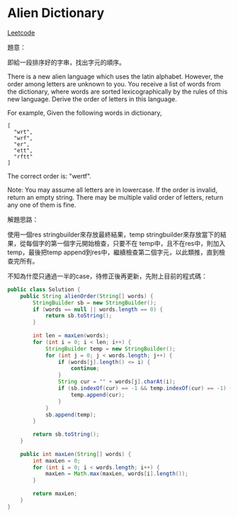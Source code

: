 # Alien Dictionary

[Leetcode](https://leetcode.com/problems/alien-dictionary/)

題意：

即給一段排序好的字串，找出字元的順序。

There is a new alien language which uses the latin alphabet. However, the order among letters are unknown to you. You receive a list of words from the dictionary, where words are sorted lexicographically by the rules of this new language. Derive the order of letters in this language.

For example,
Given the following words in dictionary,
```
[
  "wrt",
  "wrf",
  "er",
  "ett",
  "rftt"
]
```
The correct order is: "wertf".

Note:
You may assume all letters are in lowercase.
If the order is invalid, return an empty string.
There may be multiple valid order of letters, return any one of them is fine.

解題思路：

使用一個res stringbuilder來存放最終結果，temp stringbuilder來存放當下的結果，從每個字的第一個字元開始檢查，只要不在 temp中，且不在res中，則加入temp，最後把temp append到res中，繼續檢查第二個字元，以此類推，直到檢查完所有。

不知為什麼只通過一半的case，待修正後再更新，先附上目前的程式碼：

```java
public class Solution {
    public String alienOrder(String[] words) {
        StringBuilder sb = new StringBuilder();
        if (words == null || words.length == 0) {
            return sb.toString();
        }
        
        int len = maxLen(words);
        for (int i = 0; i < len; i++) {
            StringBuilder temp = new StringBuilder();
            for (int j = 0; j < words.length; j++) {
                if (words[j].length() <= i) {
                    continue;
                }
                String cur = "" + words[j].charAt(i);
                if (sb.indexOf(cur) == -1 && temp.indexOf(cur) == -1) {
                    temp.append(cur);
                }
            }
            sb.append(temp);
        }
        
        return sb.toString();
    }
    
    public int maxLen(String[] words) {
        int maxLen = 0;
        for (int i = 0; i < words.length; i++) {
            maxLen = Math.max(maxLen, words[i].length());
        }
        
        return maxLen;
    }
}
```